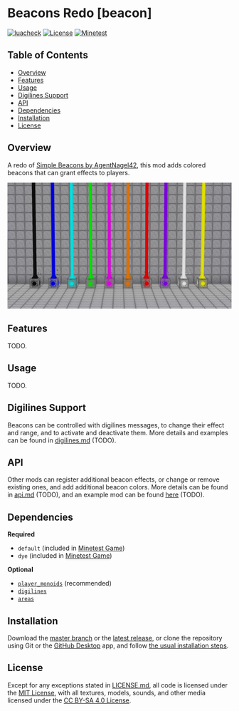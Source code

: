 # Beacons Redo [beacon]

[![luacheck](https://github.com/OgelGames/beacon/workflows/luacheck/badge.svg)](https://github.com/OgelGames/beacon/actions)
[![License](https://img.shields.io/badge/License-MIT%20and%20CC%20BY--SA%204.0-green.svg)](LICENSE.md)
[![Minetest](https://img.shields.io/badge/Minetest-5.0+-blue.svg)](https://www.minetest.net)

## Table of Contents

- [Overview](#overview)
- [Features](#features)
- [Usage](#usage)
- [Digilines Support](#digilines-support)
- [API](#api)
- [Dependencies](#dependencies)
- [Installation](#installation)
- [License](#license)

## Overview

A redo of [Simple Beacons by AgentNagel42](https://forum.minetest.net/viewtopic.php?f=11&t=12041), this mod adds colored beacons that can grant effects to players.

![Overview Screenshot](screenshots/overview.png?raw=true "Overview Screenshot")

## Features

TODO.

## Usage

TODO.

## Digilines Support

Beacons can be controlled with digilines messages, to change their effect and range, and to activate and deactivate them. More details and examples can be found in [digilines.md](digilines.md) (TODO).

## API

Other mods can register additional beacon effects, or change or remove existing ones, and add additional beacon colors. More details can be found in [api.md](api.md) (TODO), and an example mod can be found [here](https://github.com/OgelGames/beacon_extras) (TODO).

## Dependencies

**Required**

- `default` (included in [Minetest Game](https://github.com/minetest/minetest_game))
- `dye` (included in [Minetest Game](https://github.com/minetest/minetest_game))

**Optional**

- [`player_monoids`](https://github.com/minetest-mods/player_monoids) (recommended)
- [`digilines`](https://github.com/minetest-mods/digilines)
- [`areas`](https://github.com/minetest-mods/areas)

## Installation

Download the [master branch](https://github.com/OgelGames/beacon/archive/master.zip) or the [latest release](https://github.com/OgelGames/beacon/releases), or clone the repository using Git or the [GitHub Desktop](https://desktop.github.com/) app, and follow [the usual installation steps](https://dev.minetest.net/Installing_Mods).

## License

Except for any exceptions stated in [LICENSE.md](LICENSE.md#exceptions), all code is licensed under the [MIT License](LICENSE.md#mit-license), with all textures, models, sounds, and other media licensed under the [CC BY-SA 4.0 License](LICENSE.md#cc-by-sa-40-license). 
